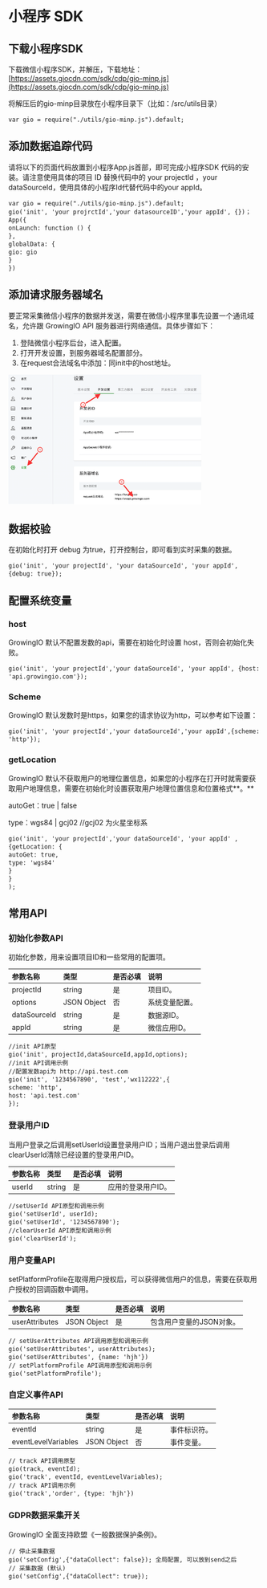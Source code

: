 # 小程序 SDK

## **下载小程序SDK**

下载微信小程序SDK，并解压，下载地址：[https://assets.giocdn.com/sdk/cdp/gio-minp.js](https://assets.giocdn.com/sdk/cdp/gio-minp.js)

将解压后的gio-minp目录放在小程序目录下（比如：/src/utils目录）

```text
var gio = require("./utils/gio-minp.js").default;
```

## **添加数据追踪代码**

请将以下的页面代码放置到小程序App.js首部，即可完成小程序SDK 代码的安装。请注意使用具体的项目 ID 替换代码中的 your projectId ，your dataSourceId，使用具体的小程序Id代替代码中的your appId。

```text
var gio = require("./utils/gio-minp.js").default;
gio('init', 'your projrctId','your datasourceID','your appId', {})；
App({
onLaunch: function () {
},
globalData: {
gio: gio
}
})
```

## **添加请求服务器域名**

要正常采集微信小程序的数据并发送，需要在微信小程序里事先设置一个通讯域名，允许跟 GrowingIO API 服务器进行网络通信。具体步骤如下：

1. 登陆微信小程序后台，进入配置。
2. 打开开发设置，到服务器域名配置部分。
3. 在request合法域名中添加：同init中的host地址。

![](../../../.gitbook/assets/image%20%2892%29.png)

## **数据校验**

在初始化时打开 debug 为true，打开控制台，即可看到实时采集的数据。

```text
gio('init', 'your projectId', 'your dataSourceId', 'your appId',{debug: true});
```

## **配置系统变量**

### **host**

GrowingIO 默认不配置发数的api，需要在初始化时设置 host，否则会初始化失败。

```text
gio('init', 'your projectId','your dataSourceId', 'your appId', {host: 'api.growingio.com'});
```

### **Scheme**

GrowingIO 默认发数时是https，如果您的请求协议为http，可以参考如下设置：

```text
gio('init', 'your projectId','your dataSourceId','your appId',{scheme: 'http'});
```

### **getLocation**

GrowingIO 默认不获取用户的地理位置信息，如果您的小程序在打开时就需要获取用户地理信息，需要在初始化时设置获取用户地理位置信息和位置格式**。**

autoGet：true \| false

type：wgs84 \| gcj02 //gcj02 为火星坐标系

```text
gio('init', 'your projectId','your dataSourceId', 'your appId' , {getLocation: {
autoGet: true,
type: 'wgs84'
}
}
);
```

## **常用API**

### **初始化参数API**

初始化参数，用来设置项目ID和一些常用的配置项。

| 参数名称 | 类型 | 是否必填 | 说明 |
| :--- | :--- | :--- | :--- |
| projectId | string | 是 | 项目ID。 |
| options | JSON Object | 否 | 系统变量配置。 |
| dataSourceId | string | 是 | 数据源ID。 |
| appId | string | 是 | 微信应用ID。 |

```text
//init API原型
gio('init', projectId,dataSourceId,appId,options);
//init API调用示例
//配置发数api为 http://api.test.com
gio('init', '1234567890', 'test','wx112222',{
scheme: 'http',
host: 'api.test.com'
});
```

### **登录用户ID**

当用户登录之后调用setUserId设置登录用户ID；当用户退出登录后调用clearUserId清除已经设置的登录用户ID。

| 参数名称 | 类型 | 是否必填 | 说明 |
| :--- | :--- | :--- | :--- |
| userId | string | 是 | 应用的登录用户ID。 |

```text
//setUserId API原型和调用示例
gio('setUserId', userId);
gio('setUserId', '1234567890');
//clearUserId API原型和调用示例
gio('clearUserId');
```

### **用户变量API**

setPlatformProfile在取得用户授权后，可以获得微信用户的信息，需要在获取用户授权的回调函数中调用。

| 参数名称 | 类型 | 是否必填 | 说明 |
| :--- | :--- | :--- | :--- |
| userAttributes | JSON Object | 是 | 包含用户变量的JSON对象。 |

```text
// setUserAttributes API调用原型和调用示例
gio('setUserAttributes', userAttributes);
gio('setUserAttributes', {name: 'hjh'})
// setPlatformProfile API调用原型和调用示例
gio('setPlatformProfile');
```

### **自定义事件API**

| 参数名称 | 类型 | 是否必填 | 说明 |
| :--- | :--- | :--- | :--- |
| eventId | string | 是 | 事件标识符。 |
| eventLevelVariables | JSON Object | 否 | 事件变量。 |

```text
// track API调用原型
gio(track, eventId);
gio('track', eventId, eventLevelVariables);
// track API调用示例
gio('track','order', {type: 'hjh'})
```

### **GDPR数据采集开关**

GrowingIO 全面支持欧盟《一般数据保护条例》。

```text
// 停止采集数据
gio('setConfig',{"dataCollect": false}); 全局配置, 可以放到send之后
// 采集数据 (默认)
gio('setConfig',{"dataCollect": true});
```

